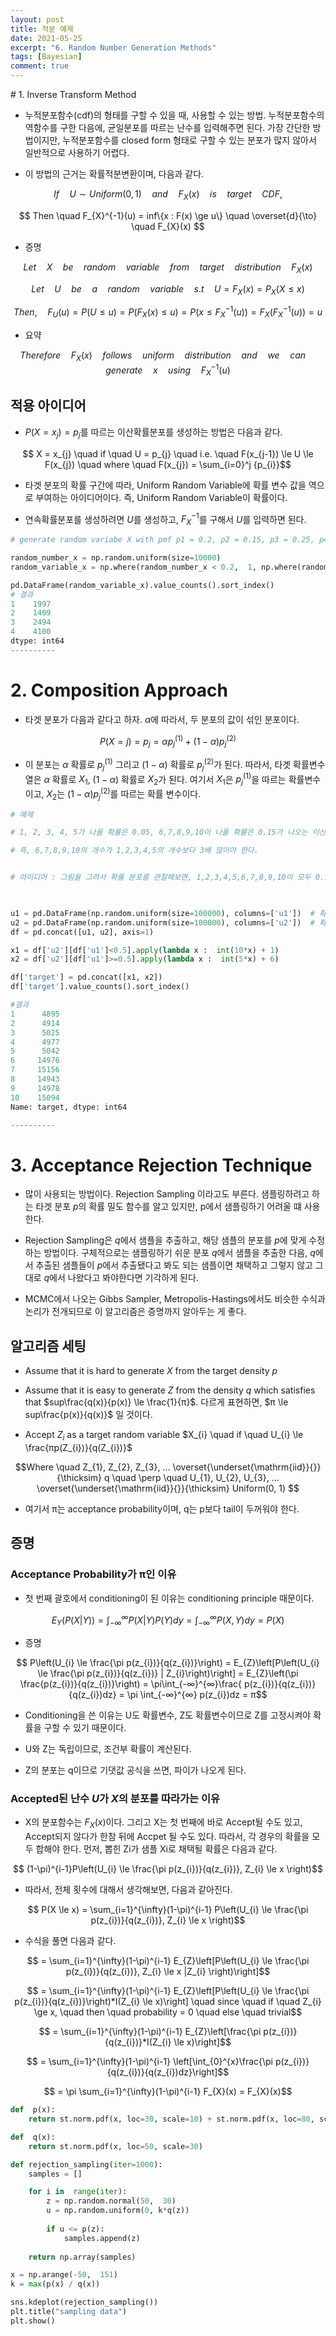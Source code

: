 ```yaml
---
layout: post
title: 적분 예제
date: 2021-05-25
excerpt: "6. Random Number Generation Methods"
tags: [Bayesian]
comment: true
---
```




﻿# 1. Inverse Transform Method

- 누적분포함수(cdf)의 형태를 구할 수 있을 때, 사용할 수 있는 방법. 누적분포함수의 역함수를 구한 다음에, 균일분포를 따르는 난수를 입력해주면 된다. 가장 간단한 방법이지만, 누적분포함수를 closed form 형태로 구할 수 있는 분포가 많지 않아서 일반적으로 사용하기 어렵다.

- 이 방법의 근거는 확률적분변환이며, 다음과 같다.

$$ If \quad U \sim Uniform(0, 1) \quad and \quad F_{X}(x) \quad is \quad target \quad CDF, $$

$$ Then \quad F_{X}^{-1}(u) = inf\{x : F(x) \ge u\} \quad \overset{d}{\to} \quad F_{X}(x) $$


- 증명

$$ Let \quad X \quad be \quad random \quad variable \quad from \quad target \quad distribution \quad F_{X}(x) $$

$$ Let \quad U \quad be \quad a \quad random \quad variable \quad s.t \quad U= F_{X}(x) = P_{X}(X \le x)$$

$$ Then, \quad F_{U}(u) = P(U \le u) = P(F_{X}(x) \le u) = P(x \le F_{X}^{-1}(u)) = F_{X}(F_{X}^{-1}(u)) = u$$

  

- 요약

$$ Therefore \quad F_{X}(x) \quad follows \quad uniform \quad distribution \quad and \quad we \quad can \quad generate \quad x \quad using \quad F_{X}^{-1}(u)$$

## 적용 아이디어

- $P(X = x_{j})=p_{j}$를 따르는 이산확률분포를 생성하는 방법은 다음과 같다.

$$ X = x_{j} \quad if \quad U = p_{j} \quad i.e. \quad F(x_{j-1}) \le U \le F(x_{j}) \quad where \quad F(x_{j}) = \sum_{i=0}^j {p_{i}}$$

- 타겟 분포의 확률 구간에 따라, Uniform Random Variable에 확률 변수 값을 역으로 부여하는 아이디어이다. 즉, Uniform Random Variable이 확률이다.

- 연속확률분포를 생성하려면 $U$를 생성하고, $F_{X}^{-1}$를 구해서 $U$를 입력하면 된다.

```python
# generate random variabe X with pmf p1 = 0.2, p2 = 0.15, p3 = 0.25, p4 = 0.4

random_number_x = np.random.uniform(size=10000)
random_variable_x = np.where(random_number_x < 0.2,  1, np.where(random_number_x < 0.35,  2, np.where(random_number_x < 0.6,  3,  4)))  #random_number의 값이 0.2보다 작으면 확률변수 1을 부여합니다. 마찬가지로, random_number값이 다른 구간에 속하게 되면 그에 맞는 확률변수를 부여합니다.

pd.DataFrame(random_variable_x).value_counts().sort_index()
# 결과
1    1997
2    1409
3    2494
4    4100
dtype: int64
----------
```

# 2. Composition Approach

- 타겟 분포가 다음과 같다고 하자. $α$에 따라서, 두 분포의 값이 섞인 분포이다.

$$ P(X = j) = p_{j} =α p_{j}^{(1)} + (1-α)p_{j}^{(2)} $$

- 이 분포는 $α$ 확률로 $p_{j}^{(1)}$ 그리고 $(1-α)$ 확률로 $p_{j}^{(2)}$가 된다. 따라서, 타겟 확률변수열은 $α$ 확률로 $X_{1}$, $(1-α)$ 확률로 $X_{2}$가 된다. 여기서 $X_{1}$은 $p_{j}^{(1)}$을 따르는 확률변수이고, $X_{2}$는 $(1-α)p_{j}^{(2)}$를 따르는 확률 변수이다.

```python
# 예제

# 1, 2, 3, 4, 5가 나올 확률은 0.05, 6,7,8,9,10이 나올 확률은 0.15가 나오는 이산확률분포 시뮬레이션

# 즉, 6,7,8,9,10의 개수가 1,2,3,4,5의 개수보다 3배 많아야 한다.


# 아이디어 : 그림을 그려서 확률 분포를 관찰해보면, 1,2,3,4,5,6,7,8,9,10이 모두 0.1인 uniform 분포와 6,7,8,9,10만 0.2인 uniform 분포를 섞으면 되는 것을 알 수 있다. 단, 섞을 때 alpha 를 0.5로 주면 된다.

  

u1 = pd.DataFrame(np.random.uniform(size=100000), columns=['u1'])  # 확률 alpha에 해당하는 난수 정의
u2 = pd.DataFrame(np.random.uniform(size=100000), columns=['u2'])  # 확률변수를 할당할 난수 정의
df = pd.concat([u1, u2], axis=1)

x1 = df['u2'][df['u1']<0.5].apply(lambda x :  int(10*x) + 1)
x2 = df['u2'][df['u1']>=0.5].apply(lambda x :  int(5*x) + 6)

df['target'] = pd.concat([x1, x2])
df['target'].value_counts().sort_index()

#결과
1      4895
2      4914
3      5025
4      4977
5      5042
6     14976
7     15156
8     14943
9     14978
10    15094
Name: target, dtype: int64

----------
```

# 3. Acceptance Rejection Technique

- 많이 사용되는 방법이다. Rejection Sampling 이라고도 부른다. 샘플링하려고 하는 타겟 분포 $p$의 확률 밀도 함수를 알고 있지만, p에서 샘플링하기 어려울 떄 사용한다.

- Rejection Sampling은 $q$에서 샘플을 추출하고, 해당 샘플의 분포를 $p$에 맞게 수정하는 방법이다. 구체적으로는 샘플링하기 쉬운 분포 $q$에서 샘플을 추출한 다음, $q$에서 추출된 샘플들이 $p$에서 추출됐다고 봐도 되는 샘플이면 채택하고 그렇지 않고 그대로 $q$에서 나왔다고 봐야한다면 기각하게 된다.

- MCMC에서 나오는 Gibbs Sampler, Metropolis-Hastings에서도 비슷한 수식과 논리가 전개되므로 이 알고리즘은 증명까지 알아두는 게 좋다.

## 알고리즘 세팅

- Assume that it is hard to generate $X$ from the target density $p$

- Assume that it is easy to generate $Z$ from the density $q$ which satisfies that $sup\frac{q(x)}{p(x)} \le \frac{1}{π}$. 다르게 표현하면, $π \le sup\frac{p(x)}{q(x)}$ 일 것이다.

- Accept $Z_{i}$ as a target random variable $X_{i} \quad if \quad U_{i} \le \frac{πp(Z_{i})}{q(Z_{i})}$

$$Where \quad Z_{1}, Z_{2}, Z_{3}, ... \overset{\underset{\mathrm{iid}}{}}{\thicksim} q \quad \perp \quad U_{1}, U_{2}, U_{3}, ... \overset{\underset{\mathrm{iid}}{}}{\thicksim} Uniform(0, 1) $$

- 여기서 π는 acceptance probability이며, q는 p보다 tail이 두꺼워야 한다.

## 증명

### Acceptance Probability가 π인 이유

- 첫 번째 괄호에서 conditioning이 된 이유는 conditioning principle 때문이다.

$$ E_{Y}(P(X|Y))= \int_{-\infty}^{\infty}P(X|Y)P(Y)dy = \int_{-\infty}^{\infty}P(X,Y)dy = P(X)$$

- 증명

$$ P\left(U_{i} \le \frac{\pi p(z_{i})}{q(z_{i})}\right) = E_{Z}\left[P\left(U_{i} \le \frac{\pi p(z_{i})}{q(z_{i})} | Z_{i}\right)\right] = E_{Z}\left(\pi \frac{p(z_{i})}{q(z_{i})}\right) = \pi\int_{-∞}^{∞}\frac{ p(z_{i})}{q(z_{i})}{q(z_{i})dz} = \pi \int_{-∞}^{∞} p(z_{i})dz = π$$

- Conditioning을 쓴 이유는 U도 확률변수, Z도 확률변수이므로 Z를 고정시켜야 확률을 구할 수 있기 때문이다.

- U와 Z는 독립이므로, 조건부 확률이 계산된다.

- Z의 분포는 q이므로 기댓값 공식을 쓰면, 파이가 나오게 된다.

  

### Accepted된 난수 $U$가 $X$의 분포를 따라가는 이유

- X의 분포함수는 $F_{X}(x)$이다. 그리고 X는 첫 번째에 바로 Accept될 수도 있고, Accept되지 않다가 한참 뒤에 Accpet 될 수도 있다. 따라서, 각 경우의 확률을 모두 합해야 한다. 먼저, 뽑힌 Zi가 샘플 Xi로 채택될 확률은 다음과 같다.

$$ (1-\pi)^{i-1}P\left(U_{i} \le \frac{\pi p(z_{i})}{q(z_{i})}, Z_{i} \le x \right)$$

- 따라서, 전체 횟수에 대해서 생각해보면, 다음과 같아진다.

$$ P(X \le x) = \sum_{i=1}^{\infty}(1-\pi)^{i-1} P\left(U_{i} \le \frac{\pi p(z_{i})}{q(z_{i})}, Z_{i} \le x \right)$$

- 수식을 풀면 다음과 같다.

$$ = \sum_{i=1}^{\infty}(1-\pi)^{i-1} E_{Z}\left[P\left(U_{i} \le \frac{\pi p(z_{i})}{q(z_{i})}, Z_{i} \le x |Z_{i} \right)\right]$$

$$ = \sum_{i=1}^{\infty}(1-\pi)^{i-1} E_{Z}\left[P\left(U_{i} \le \frac{\pi p(z_{i})}{q(z_{i})}\right)*I(Z_{i} \le x)\right] \quad since \quad if \quad Z_{i} \ge x, \quad then \quad probability = 0 \quad else \quad trivial$$

$$ = \sum_{i=1}^{\infty}(1-\pi)^{i-1} E_{Z}\left[\frac{\pi p(z_{i})}{q(z_{i})}*I(Z_{i} \le x)\right]$$

$$ = \sum_{i=1}^{\infty}(1-\pi)^{i-1} \left[\int_{0}^{x}\frac{\pi p(z_{i})}{q(z_{i})}{q(z_{i})dz}\right]$$

$$ = \pi \sum_{i=1}^{\infty}(1-\pi)^{i-1} F_{X}(x) = F_{X}(x)$$

```python
def  p(x):
	return st.norm.pdf(x, loc=30, scale=10) + st.norm.pdf(x, loc=80, scale=20)

def  q(x):
	return st.norm.pdf(x, loc=50, scale=30)

def rejection_sampling(iter=1000):
	samples = []

	for i in  range(iter):
		z = np.random.normal(50,  30)
		u = np.random.uniform(0, k*q(z))
		
		if u <= p(z):
			samples.append(z)
			
	return np.array(samples)

x = np.arange(-50,  151)
k = max(p(x) / q(x))

sns.kdeplot(rejection_sampling())
plt.title("sampling data")
plt.show()
```
